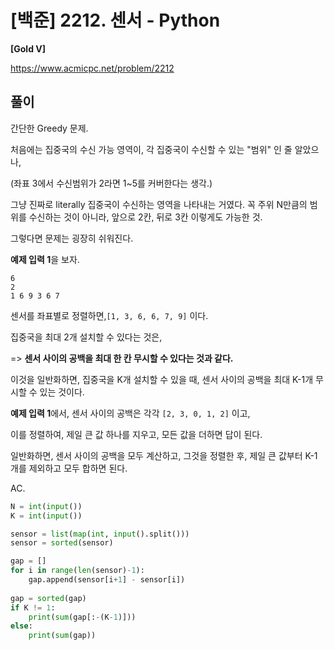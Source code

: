 # [백준] 2212. 센서 - Python

**[Gold V]**



https://www.acmicpc.net/problem/2212



## 풀이

간단한 Greedy 문제.



처음에는 집중국의 수신 가능 영역이, 각 집중국이 수신할 수 있는 "범위" 인 줄 알았으나,

(좌표 3에서 수신범위가 2라면 1~5를 커버한다는 생각.)

그냥 진짜로 literally 집중국이 수신하는 영역을 나타내는 거였다. 꼭 주위 N만큼의 범위를 수신하는 것이 아니라, 앞으로 2칸, 뒤로 3칸 이렇게도 가능한 것.

그렇다면 문제는 굉장히 쉬워진다.



**예제 입력 1**을 보자.

```
6
2
1 6 9 3 6 7
```

센서를 좌표별로 정렬하면,`[1, 3, 6, 6, 7, 9]` 이다.

집중국을 최대 2개 설치할 수 있다는 것은,

=> **센서 사이의 공백을 최대 한 칸 무시할 수 있다는 것과 같다.**

이것을 일반화하면, 집중국을 K개 설치할 수 있을 때, 센서 사이의 공백을 최대 K-1개 무시할 수 있는 것이다.



**예제 입력 1**에서, 센서 사이의 공백은 각각  `[2, 3, 0, 1, 2]`  이고,

이를 정렬하여, 제일 큰 값 하나를 지우고, 모든 값을 더하면 답이 된다.

일반화하면, 센서 사이의 공백을 모두 계산하고, 그것을 정렬한 후, 제일 큰 값부터 K-1개를 제외하고 모두 합하면 된다.



AC.

```python
N = int(input())
K = int(input())

sensor = list(map(int, input().split()))
sensor = sorted(sensor)

gap = []
for i in range(len(sensor)-1):
    gap.append(sensor[i+1] - sensor[i])
    
gap = sorted(gap)
if K != 1:
    print(sum(gap[:-(K-1)]))
else:
    print(sum(gap))
```

